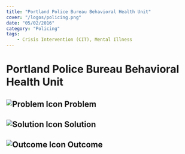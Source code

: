 ```yaml
---
title: "Portland Police Bureau Behavioral Health Unit"
cover: "/logos/policing.png"
date: "05/02/2016"
category: "Policing"
tags:
    - Crisis Intervention (CIT), Mental Illness 
---
```


# Portland Police Bureau Behavioral Health Unit

## ![Problem Icon](https://github.com/google/material-design-icons/raw/master/alert/1x_web/ic_error_outline_black_48dp.png "Problem") Problem

## ![Solution Icon](https://github.com/google/material-design-icons/raw/master/action/1x_web/ic_lightbulb_outline_black_48dp.png "Solution") Solution

## ![Outcome Icon](https://github.com/google/material-design-icons/raw/master/action/1x_web/ic_view_list_black_48dp.png "Outcome") Outcome

